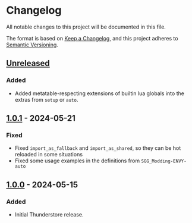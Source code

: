 # Changelog

All notable changes to this project will be documented in this file.

The format is based on [Keep a Changelog](https://keepachangelog.com/en/1.1.0/),
and this project adheres to [Semantic Versioning](https://semver.org/spec/v2.0.0.html).

## [Unreleased]

### Added

- Added metatable-respecting extensions of builtin lua globals into the extras from `setup` or `auto`.

## [1.0.1] - 2024-05-21

### Fixed

- Fixed `import_as_fallback` and `import_as_shared`, so they can be hot reloaded in some situations
- Fixed some usage examples in the definitions from `SGG_Modding-ENVY-auto`

## [1.0.0] - 2024-05-15

### Added

- Initial Thunderstore release.

[unreleased]: https://github.com/SGG-Modding/ENVY/compare/1.0.1...HEAD
[1.0.1]: https://github.com/SGG-Modding/ENVY/compare/1.0.0...1.0.1
[1.0.0]: https://github.com/SGG-Modding/ENVY/compare/6da071b5c4c8bb4458ed7ea5cb23e7f83d332911...1.0.0
